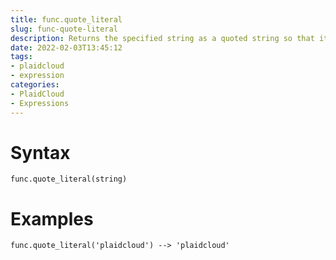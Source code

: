 ```yaml
---
title: func.quote_literal
slug: func-quote-literal
description: Returns the specified string as a quoted string so that it can be used as a string literal in a SQL statement
date: 2022-02-03T13:45:12
tags:
- plaidcloud
- expression
categories:
- PlaidCloud
- Expressions
---
```



# Syntax



```
func.quote_literal(string)
```


# Examples



```
func.quote_literal('plaidcloud') --> 'plaidcloud'
```
